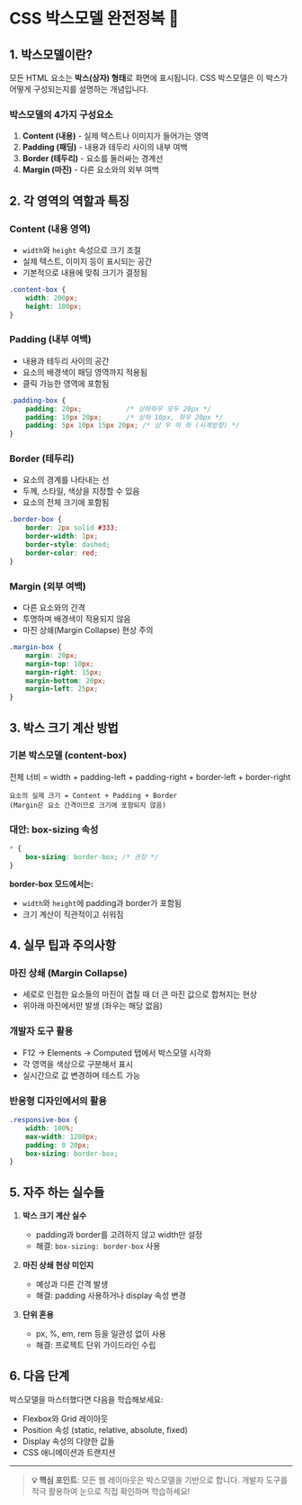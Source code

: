 # CSS 박스모델 완전정복 🎯

## 1. 박스모델이란?

모든 HTML 요소는 **박스(상자) 형태**로 화면에 표시됩니다. CSS 박스모델은 이 박스가 어떻게 구성되는지를 설명하는 개념입니다.

### 박스모델의 4가지 구성요소

1. **Content (내용)** - 실제 텍스트나 이미지가 들어가는 영역
2. **Padding (패딩)** - 내용과 테두리 사이의 내부 여백
3. **Border (테두리)** - 요소를 둘러싸는 경계선
4. **Margin (마진)** - 다른 요소와의 외부 여백

## 2. 각 영역의 역할과 특징

### Content (내용 영역)
- `width`와 `height` 속성으로 크기 조절
- 실제 텍스트, 이미지 등이 표시되는 공간
- 기본적으로 내용에 맞춰 크기가 결정됨

```css
.content-box {
    width: 200px;
    height: 100px;
}
```

### Padding (내부 여백)
- 내용과 테두리 사이의 공간
- 요소의 배경색이 패딩 영역까지 적용됨
- 클릭 가능한 영역에 포함됨

```css
.padding-box {
    padding: 20px;           /* 상하좌우 모두 20px */
    padding: 10px 20px;      /* 상하 10px, 좌우 20px */
    padding: 5px 10px 15px 20px; /* 상 우 하 좌 (시계방향) */
}
```

### Border (테두리)
- 요소의 경계를 나타내는 선
- 두께, 스타일, 색상을 지정할 수 있음
- 요소의 전체 크기에 포함됨

```css
.border-box {
    border: 2px solid #333;
    border-width: 1px;
    border-style: dashed;
    border-color: red;
}
```

### Margin (외부 여백)
- 다른 요소와의 간격
- 투명하며 배경색이 적용되지 않음
- 마진 상쇄(Margin Collapse) 현상 주의

```css
.margin-box {
    margin: 20px;
    margin-top: 10px;
    margin-right: 15px;
    margin-bottom: 20px;
    margin-left: 25px;
}
```

## 3. 박스 크기 계산 방법

### 기본 박스모델 (content-box)
전체 너비 = width + padding-left + padding-right + border-left + border-right

```
요소의 실제 크기 = Content + Padding + Border
(Margin은 요소 간격이므로 크기에 포함되지 않음)
```

### 대안: box-sizing 속성
```css
* {
    box-sizing: border-box; /* 권장 */
}
```

**border-box 모드에서는:**
- `width`와 `height`에 padding과 border가 포함됨
- 크기 계산이 직관적이고 쉬워짐

## 4. 실무 팁과 주의사항

### 마진 상쇄 (Margin Collapse)
- 세로로 인접한 요소들의 마진이 겹칠 때 더 큰 마진 값으로 합쳐지는 현상
- 위아래 마진에서만 발생 (좌우는 해당 없음)

### 개발자 도구 활용
- F12 → Elements → Computed 탭에서 박스모델 시각화
- 각 영역을 색상으로 구분해서 표시
- 실시간으로 값 변경하며 테스트 가능

### 반응형 디자인에서의 활용
```css
.responsive-box {
    width: 100%;
    max-width: 1200px;
    padding: 0 20px;
    box-sizing: border-box;
}
```

## 5. 자주 하는 실수들

1. **박스 크기 계산 실수**
   - padding과 border를 고려하지 않고 width만 설정
   - 해결: `box-sizing: border-box` 사용

2. **마진 상쇄 현상 미인지**
   - 예상과 다른 간격 발생
   - 해결: padding 사용하거나 display 속성 변경

3. **단위 혼용**
   - px, %, em, rem 등을 일관성 없이 사용
   - 해결: 프로젝트 단위 가이드라인 수립

## 6. 다음 단계

박스모델을 마스터했다면 다음을 학습해보세요:
- Flexbox와 Grid 레이아웃
- Position 속성 (static, relative, absolute, fixed)
- Display 속성의 다양한 값들
- CSS 애니메이션과 트랜지션

---

> **💡 핵심 포인트**: 모든 웹 레이아웃은 박스모델을 기반으로 합니다. 개발자 도구를 적극 활용하여 눈으로 직접 확인하며 학습하세요!